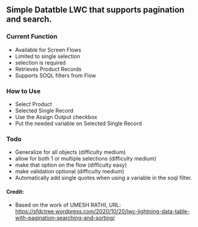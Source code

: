 ## Simple Datatble LWC that supports pagination and search.

### Current Function
- Available for Screen Flows
- Limited to single selection
- selection is required
- Retrieves Product Records
- Supports SOQL filters from Flow

### How to Use
- Select Product
- Selected Single Record
- Use the Assign Output checkbox
- Put the needed variable on Selected Single Record

### Todo
- Generalize for all objects (difficulty medium)
- allow for both 1 or multiple selections (difficulty medium)
- make that option on the flow (difficulty easy)
- make validation optional (difficulty medium)
- Automatically add single quotes when using a variable in the soql filter.


#### Credit: 
* Based on the work of UMESH RATHI, URL: https://sfdctree.wordpress.com/2020/10/20/lwc-lightning-data-table-with-pagination-searching-and-sorting/
